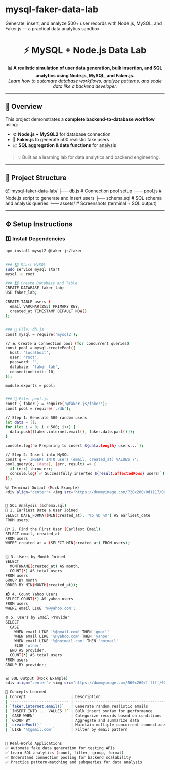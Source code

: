 # mysql-faker-data-lab
Generate, insert, and analyze 500+ user records with Node.js, MySQL, and Faker.js — a practical data analytics sandbox


<h1 align="center">⚡ MySQL + Node.js Data Lab</h1>

<p align="center">
  <b>📊 A realistic simulation of user data generation, bulk insertion, and SQL analytics using Node.js, MySQL, and Faker.js.</b><br>
  <i>Learn how to automate database workflows, analyze patterns, and scale data like a backend developer.</i>
</p>

---

## 🌟 Overview

This project demonstrates a **complete backend-to-database workflow** using:

- ⚙️ **Node.js + MySQL2** for database connection  
- 🧩 **Faker.js** to generate 500 realistic fake users  
- 📈 **SQL aggregation & date functions** for analysis  

> 💡 Built as a learning lab for data analytics and backend engineering.

---

## 🧱 Project Structure

📦 mysql-faker-data-lab/
├── db.js # Connection pool setup
├── pool.js # Node.js script to generate and insert users
├── schema.sql # SQL schema and analysis queries
└── assets/ # Screenshots (terminal + SQL output)

---

## ⚙️ Setup Instructions

### 1️⃣ Install Dependencies
```bash
npm install mysql2 @faker-js/faker


### 2️⃣ Start MySQL
sudo service mysql start
mysql -u root

### 3️⃣ Create Database and Table
CREATE DATABASE faker_lab;
USE faker_lab;

CREATE TABLE users (
  email VARCHAR(255) PRIMARY KEY,
  created_at TIMESTAMP DEFAULT NOW()
);


### 🧩 File: db.js
const mysql = require('mysql2');

// 🏊 Create a connection pool (for concurrent queries)
const pool = mysql.createPool({
  host: 'localhost',
  user: 'root',
  password: '',
  database: 'faker_lab',
  connectionLimit: 10,
});

module.exports = pool;


### 🧩 File: pool.js
const { faker } = require('@faker-js/faker');
const pool = require('./db');

// Step 1: Generate 500 random users
let data = [];
for (let i = 0; i < 500; i++) {
  data.push([faker.internet.email(), faker.date.past()]);
}

console.log(`⚙️ Preparing to insert ${data.length} users...`);

// Step 2: Insert into MySQL
const q = 'INSERT INTO users (email, created_at) VALUES ?';
pool.query(q, [data], (err, result) => {
  if (err) throw err;
  console.log(`✅ Successfully inserted ${result.affectedRows} users!`);
});

💻 Terminal Output (Mock Example)
<div align="center"> <img src="https://dummyimage.com/720x260/0d1117/00ff91&text=%24+node+pool.js%0A%E2%9A%99%EF%B8%8F+Preparing+to+insert+500+users...%0A%E2%9C%85+Successfully+inserted+500+users!" width="600" alt="Node.js Terminal Output Example"> <br> <sub><i>✔️ Node.js bulk inserted 500 users into MySQL using connection pooling</i></sub> </div>


🧠 SQL Analysis (schema.sql)
🥇 1. Earliest Date a User Joined
SELECT DATE_FORMAT(MIN(created_at), '%b %D %X') AS earliest_date 
FROM users;

🧍‍♂️ 2. Find the First User (Earliest Email)
SELECT email, created_at
FROM users
WHERE created_at = (SELECT MIN(created_at) FROM users);


🗓 3. Users by Month Joined
SELECT 
  MONTHNAME(created_at) AS month,
  COUNT(*) AS total_users
FROM users
GROUP BY month
ORDER BY MIN(MONTH(created_at));

📬 4. Count Yahoo Users
SELECT COUNT(*) AS yahoo_users
FROM users
WHERE email LIKE '%@yahoo.com';

🌐 5. Users by Email Provider
SELECT 
  CASE
    WHEN email LIKE '%@gmail.com' THEN 'gmail'
    WHEN email LIKE '%@yahoo.com' THEN 'yahoo'
    WHEN email LIKE '%@hotmail.com' THEN 'hotmail'
    ELSE 'other'
  END AS provider,
  COUNT(*) AS total_users
FROM users
GROUP BY provider;


📊 SQL Output (Mock Example)
<div align="center"> <img src="https://dummyimage.com/560x260/ffffff/00758f&text=%7C+provider+%7C+total_users+%7C%0A%7C-----------%7C--------------%7C%0A%7C+gmail+++++%7C+243++++++++++%7C%0A%7C+yahoo+++++%7C+136++++++++++%7C%0A%7C+hotmail+++%7C+120++++++++++%7C%0A%7C+other+++++%7C+1++++++++++++%7C" width="520" alt="SQL Output Example"> <br> <sub><i>💾 Aggregated users by email domain using CASE + GROUP BY</i></sub> </div>

🧠 Concepts Learned
| Concept                    | Description                              |
| -------------------------- | ---------------------------------------- |
| `faker.internet.email()`   | Generate random realistic emails         |
| `INSERT INTO ... VALUES ?` | Bulk insert syntax for performance       |
| `CASE WHEN`                | Categorize records based on conditions   |
| `GROUP BY`                 | Aggregate and summarize data             |
| `createPool()`             | Maintain multiple concurrent connections |
| `LIKE '%@gmail.com'`       | Filter by email pattern                  |


🧩 Real-World Applications
✅ Automate fake data generation for testing APIs
✅ Learn SQL analytics (count, filter, group, format)
✅ Understand connection pooling for backend scalability
✅ Practice pattern-matching and subqueries for data analysis

